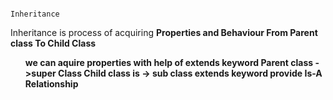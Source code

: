                                                                       Inheritance
Inheritance is process of acquiring <b>Properties and Behaviour From Parent class To Child Class
  <ul>we can aquire properties with help of <b>extends</b> keyword
  Parent class ->super Class Child class is -> sub class
  extends keyword provide Is-A Relationship</ul>
